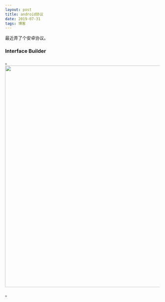 ```yaml
---
layout: post
title: android协议
date: 2019-07-31
tags: 博客    
---
```


最近弄了个安卓协议。


### Interface Builder


。
<img src="/images/A/123.gif" height="720" width="1200">

。
